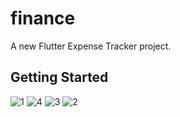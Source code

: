# finance

A new Flutter Expense Tracker project.

## Getting Started

![1](https://github.com/Talha885/Expense_Tracker/assets/109594908/d993065b-d018-4825-a4fd-486b3d3b88ba)
![4](https://github.com/Talha885/Expense_Tracker/assets/109594908/46511b7d-45c4-4aaf-ba03-a09fbbf5a651)
![3](https://github.com/Talha885/Expense_Tracker/assets/109594908/35101a55-dc2f-458f-a22d-03a59c33bd7f)
![2](https://github.com/Talha885/Expense_Tracker/assets/109594908/b917174d-efc0-46c2-a323-4eae437be304)
